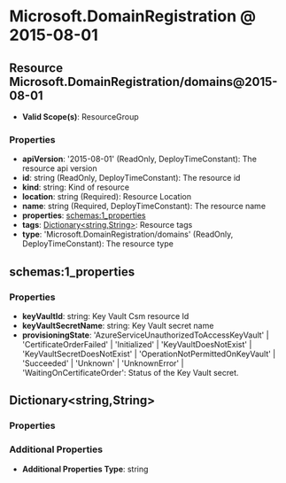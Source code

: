 # Microsoft.DomainRegistration @ 2015-08-01

## Resource Microsoft.DomainRegistration/domains@2015-08-01
* **Valid Scope(s)**: ResourceGroup
### Properties
* **apiVersion**: '2015-08-01' (ReadOnly, DeployTimeConstant): The resource api version
* **id**: string (ReadOnly, DeployTimeConstant): The resource id
* **kind**: string: Kind of resource
* **location**: string (Required): Resource Location
* **name**: string (Required, DeployTimeConstant): The resource name
* **properties**: [schemas:1_properties](#schemas1properties)
* **tags**: [Dictionary<string,String>](#dictionarystringstring): Resource tags
* **type**: 'Microsoft.DomainRegistration/domains' (ReadOnly, DeployTimeConstant): The resource type

## schemas:1_properties
### Properties
* **keyVaultId**: string: Key Vault Csm resource Id
* **keyVaultSecretName**: string: Key Vault secret name
* **provisioningState**: 'AzureServiceUnauthorizedToAccessKeyVault' | 'CertificateOrderFailed' | 'Initialized' | 'KeyVaultDoesNotExist' | 'KeyVaultSecretDoesNotExist' | 'OperationNotPermittedOnKeyVault' | 'Succeeded' | 'Unknown' | 'UnknownError' | 'WaitingOnCertificateOrder': Status of the Key Vault secret.

## Dictionary<string,String>
### Properties
### Additional Properties
* **Additional Properties Type**: string

